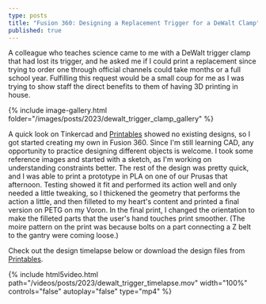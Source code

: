 ```yaml
---
type: posts
title: "Fusion 360: Designing a Replacement Trigger for a DeWalt Clamp"
published: true
---
```


A colleague who teaches science came to me with a DeWalt trigger clamp that had lost its trigger, and he asked me if I could print a replacement since trying to order one through official channels could take months or a full school year. Fulfilling this request would be a small coup for me as I was trying to show staff the direct benefits to them of having 3D printing in house.

{% include image-gallery.html folder="/images/posts/2023/dewalt_trigger_clamp_gallery" %}

A quick look on Tinkercad and [Printables](http://printables.com) showed no existing designs, so I got started creating my own in Fusion 360. Since I'm still learning CAD, any opportunity to practice designing different objects is welcome. I took some reference images and started with a sketch, as I'm working on understanding constraints better. The rest of the design was pretty quick, and I was able to print a prototype in PLA on one of our Prusas that afternoon. Testing showed it fit and performed its action well and only needed a little tweaking, so I thickened the geometry that performs the action a little, and then filleted to my heart's content and printed a final version on PETG on my Voron. In the final print, I changed the orientation to make the filleted parts that the user's hand touches print smoother. (The moire pattern on the print was because bolts on a part connecting a Z belt to the gantry were coming loose.)

Check out the design timelapse below or download the design files from [Printables](https://www.printables.com/model/386276-dewalt-trigger-clamp-replacement-trigger).

{% include html5video.html path="/videos/posts/2023/dewalt_trigger_timelapse.mov" width="100%" controls="false" autoplay="false" type="mp4" %}